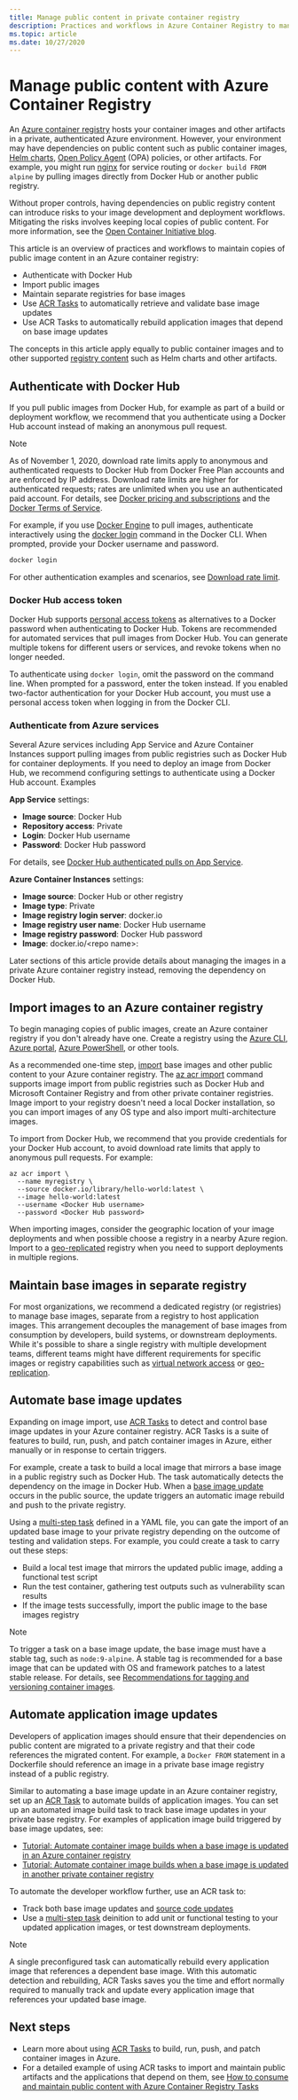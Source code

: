 ```yaml
---
title: Manage public content in private container registry
description: Practices and workflows in Azure Container Registry to manage dependencies on public images from Docker Hub and other public content
ms.topic: article
ms.date: 10/27/2020
---
```



# Manage public content with Azure Container Registry

An [Azure container registry](container-registry-overview.md) hosts your container images and other artifacts in a private, authenticated Azure environment. However, your environment may have dependencies on public content such as public container images, [Helm charts](https://helm.sh/), [Open Policy Agent](https://www.openpolicyagent.org/) (OPA) policies, or other artifacts. For example, you might run [nginx](https://hub.docker.com/_/nginx) for service routing or `docker build FROM alpine` by pulling images directly from Docker Hub or another public registry. 

Without proper controls, having dependencies on public registry content can introduce risks to your image development and deployment workflows. Mitigating the risks involves keeping local copies of public content. For more information, see the [Open Container Initiative blog](https://opencontainers.org/posts/blog/2020-10-30-consuming-public-content/). 

This article is an overview of practices and workflows to maintain copies of public image content in an Azure container registry:

* Authenticate with Docker Hub
* Import public images 
* Maintain separate registries for base images 
* Use [ACR Tasks](container-registry-tasks-overview.md) to automatically retrieve and validate base image updates
* Use ACR Tasks to automatically rebuild application images that depend on base image updates
 
The concepts in this article apply equally to public container images and to other supported [registry content](container-registry-image-formats.md) such as Helm charts and other artifacts.

## Authenticate with Docker Hub

If you pull public images from Docker Hub, for example as part of a build or deployment workflow, we recommend that you authenticate using a Docker Hub account instead of making an anonymous pull request.

> [!NOTE]
> As of November 1, 2020, download rate limits apply to anonymous and authenticated requests to Docker Hub from Docker Free Plan accounts and are enforced by IP address. Download rate limits are higher for authenticated requests; rates are unlimited when you use an authenticated paid account. For details, see [Docker pricing and subscriptions](https://www.docker.com/pricing) and the [Docker Terms of Service](https://www.docker.com/legal/docker-terms-service).

For example, if you use [Docker Engine](https://docs.docker.com/engine/) to pull images, authenticate interactively using the [docker login](https://docs.docker.com/engine/reference/commandline/login/) command in the Docker CLI. When prompted, provide your Docker username and password.

```bash
docker login
```

For other authentication examples and scenarios, see [Download rate limit](https://docs.docker.com/docker-hub/download-rate-limit/).

### Docker Hub access token

Docker Hub supports [personal access tokens](https://docs.docker.com/docker-hub/access-tokens/) as alternatives to a Docker password when authenticating to Docker Hub. Tokens are recommended for automated services that pull images from Docker Hub. You can generate multiple tokens for different users or services, and revoke tokens when no longer needed.

To authenticate using `docker login`, omit the password on the command line. When prompted for a password, enter the token instead. If you enabled two-factor authentication for your Docker Hub account, you must use a personal access token when logging in from the Docker CLI.

### Authenticate from Azure services

Several Azure services including App Service and Azure Container Instances support pulling images from public registries such as Docker Hub for container deployments. If you need to deploy an image from Docker Hub, we recommend configuring settings to authenticate using a Docker Hub account. Examples

**App Service** settings:

* **Image source**: Docker Hub
* **Repository access**: Private
* **Login**: Docker Hub username
* **Password**: Docker Hub password

For details, see [Docker Hub authenticated pulls on App Service](https://azure.github.io/AppService/2020/10/15/Docker-Hub-authenticated-pulls-on-App-Service.html).

**Azure Container Instances** settings:

* **Image source**: Docker Hub or other registry
* **Image type**: Private
* **Image registry login server**: docker.io
* **Image registry user name**: Docker Hub username
* **Image registry password**: Docker Hub password
* **Image**: docker.io/\<repo name\>:<tag>

Later sections of this article provide details about managing the images in a private Azure container registry instead, removing the dependency on Docker Hub. 

## Import images to an Azure container registry
 
To begin managing copies of public images, create an Azure container registry if you don't already have one. Create a registry using the [Azure CLI](container-registry-get-started-azure-cli.md), [Azure portal](container-registry-get-started-portal.md), [Azure PowerShell](container-registry-get-started-powershell.md), or other tools. 

As a recommended one-time step, [import](container-registry-import-images.md) base images and other public content to your Azure container registry. The [az acr import](/cli/azure/acr#az_acr_import) command supports image import from public registries such as Docker Hub and Microsoft Container Registry and from other private container registries. Image import to your registry doesn't need a local Docker installation, so you can import images of any OS type and also import multi-architecture images. 

To import from Docker Hub, we recommend that you provide credentials for your Docker Hub account, to avoid download rate limits that apply to anonymous pull requests. For example:

```azurecli
az acr import \
  --name myregistry \
  --source docker.io/library/hello-world:latest \
  --image hello-world:latest
  --username <Docker Hub username>
  --password <Docker Hub password>
```
 
When importing images, consider the geographic location of your image deployments and when possible choose a registry in a nearby Azure region. Import to a [geo-replicated](container-registry-geo-replication.md) registry when you need to support deployments in multiple regions.

## Maintain base images in separate registry
 
For most organizations, we recommend a dedicated registry (or registries) to manage base images, separate from a registry to host application images. This arrangement decouples the management of base images from consumption by developers, build systems, or downstream deployments. While it's possible to share a single registry with multiple development teams, different teams might have different requirements for specific images or registry capabilities such as [virtual network access](container-registry-private-link.md) or [geo-replication](container-registry-geo-replication.md).

## Automate base image updates

Expanding on image import, use [ACR Tasks](container-registry-tasks-overview.md) to detect and control base image updates in your Azure container registry. ACR Tasks is a suite of features to build, run, push, and patch container images in Azure, either manually or in response to certain triggers. 

For example, create a task to build a local image that mirrors a base image in a public registry such as Docker Hub. The task automatically detects the dependency on the image in Docker Hub. When a [base image update](container-registry-tasks-base-images.md) occurs in the public source, the update triggers an automatic image rebuild and push to the private registry. 

Using a [multi-step task](container-registry-tasks-multi-step.md) defined in a YAML file, you can gate the import of an updated base image to your private registry depending on the outcome of testing and validation steps. For example, you could create a task to carry out these steps:

* Build a local test image that mirrors the updated public image, adding a functional test script
* Run the test container, gathering test outputs such as vulnerability scan results
* If the image tests successfully, import the public image to the base images registry

> [!NOTE]
> To trigger a task on a base image update, the base image must have a stable tag, such as `node:9-alpine`. A stable tag is recommended for a base image that can be updated with OS and framework patches to a latest stable release. For details, see [Recommendations for tagging and versioning container images](container-registry-image-tag-version.md).

## Automate application image updates

Developers of application images should ensure that their dependencies on public content are migrated to a private registry and that their code references the migrated content. For example, a `Docker FROM` statement in a Dockerfile should reference an image in a private base image registry instead of a public registry. 

Similar to automating a base image update in an Azure container registry, set up an [ACR Task](container-registry-tasks-overview.md) to automate builds of application images. You can set up an automated image build task to track base image updates in your private base registry. For examples of application image build triggered by base image updates, see:

* [Tutorial: Automate container image builds when a base image is updated in an Azure container registry](container-registry-tutorial-base-image-update.md)
* [Tutorial: Automate container image builds when a base image is updated in another private container registry](container-registry-tutorial-private-base-image-update.md)

 To automate the developer workflow further, use an ACR task to:

* Track both base image updates and [source code updates](container-registry-tasks-overview.md#trigger-task-on-source-code-update)
* Use a [multi-step task](container-registry-tasks-multi-step.md) deinition to add unit or functional testing to your updated application images, or test downstream deployments.

> [!NOTE]
> A single preconfigured task can automatically rebuild every application image that references a dependent base image. With this automatic detection and rebuilding, ACR Tasks saves you the time and effort normally required to manually track and update every application image that references your updated base image.
 
## Next steps
 
* Learn more about using [ACR Tasks](container-registry-tasks-overview.md) to build, run, push, and patch container images in Azure.
* For a detailed example of using ACR tasks to import and maintain public artifacts and the applications that depend on them, see [How to consume and maintain public content with Azure Container Registry Tasks](https://github.com/SteveLasker/azure-docs/blob/consuming-public-content/articles/container-registry/container-registry-consuming-public-content.md)

